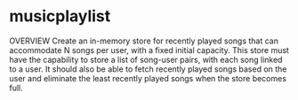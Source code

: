 # musicplaylist
OVERVIEW
Create an in-memory store for recently played songs that can accommodate N songs per user, with a fixed initial capacity. This store must have the capability to store a list of song-user pairs, with each song linked to a user. It should also be able to fetch recently played songs based on the user and eliminate the least recently played songs when the store becomes full.

